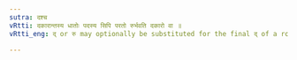 ```yaml
---
sutra: दश्च
vRtti: दकारान्तस्य धातोः पदस्य सिपि परतो रुर्भवति दकारो वा ॥
vRtti_eng: द् or रु may optionally be substituted for the final द् of a root, before the Personal-affix सि, when such द् stands at the end of a _Pada_.

---
```

